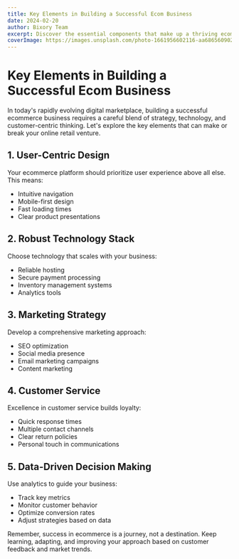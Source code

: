 ```yaml
---
title: Key Elements in Building a Successful Ecom Business
date: 2024-02-20
author: Bixory Team
excerpt: Discover the essential components that make up a thriving ecommerce business in today's digital landscape.
coverImage: https://images.unsplash.com/photo-1661956602116-aa6865609028?auto=format&fit=crop&q=80
---
```


# Key Elements in Building a Successful Ecom Business

In today's rapidly evolving digital marketplace, building a successful ecommerce business requires a careful blend of strategy, technology, and customer-centric thinking. Let's explore the key elements that can make or break your online retail venture.

## 1. User-Centric Design

Your ecommerce platform should prioritize user experience above all else. This means:
- Intuitive navigation
- Mobile-first design
- Fast loading times
- Clear product presentations

## 2. Robust Technology Stack

Choose technology that scales with your business:
- Reliable hosting
- Secure payment processing
- Inventory management systems
- Analytics tools

## 3. Marketing Strategy

Develop a comprehensive marketing approach:
- SEO optimization
- Social media presence
- Email marketing campaigns
- Content marketing

## 4. Customer Service

Excellence in customer service builds loyalty:
- Quick response times
- Multiple contact channels
- Clear return policies
- Personal touch in communications

## 5. Data-Driven Decision Making

Use analytics to guide your business:
- Track key metrics
- Monitor customer behavior
- Optimize conversion rates
- Adjust strategies based on data

Remember, success in ecommerce is a journey, not a destination. Keep learning, adapting, and improving your approach based on customer feedback and market trends.